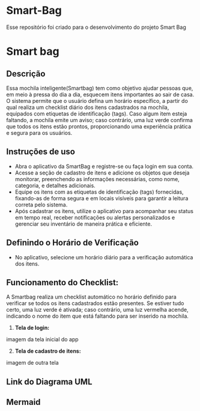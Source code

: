 # Smart-Bag
Esse repositório foi criado para o desenvolvimento do projeto Smart Bag

# Smart bag

## Descrição
Essa mochila inteligente(Smartbag) tem como objetivo ajudar pessoas que, em meio
à pressa do dia a dia, esquecem itens importantes ao sair de casa. O sistema permite que o usuário defina um horário específico, a partir do qual realiza um checklist diário dos itens cadastrados na mochila, equipados com etiquetas de identificação (tags).
Caso algum item esteja faltando, a mochila emite um aviso; caso contrário, uma luz
verde confirma que todos os itens estão prontos, proporcionando uma experiência
prática e segura para os usuários.

## Instruções de uso

- Abra o aplicativo da SmartBag e registre-se ou faça login em sua conta.
- Acesse a seção de cadastro de itens e adicione os objetos que deseja monitorar, preenchendo as informações necessárias, como nome, categoria, e detalhes adicionais.
- Equipe os itens com as etiquetas de identificação (tags) fornecidas, fixando-as de forma segura e em locais visíveis para garantir a leitura correta pelo sistema.
- Após cadastrar os itens, utilize o aplicativo para acompanhar seu status em tempo real, receber notificações ou alertas personalizados e gerenciar seu inventário de maneira prática e eficiente.



## Definindo o Horário de Verificação
- No aplicativo, selecione um horário diário para a verificação automática
 dos itens.
## Funcionamento do Checklist:

A Smartbag realiza um checklist automático no horário definido para verificar se
todos os itens cadastrados estão presentes. Se estiver tudo certo, uma luz verde é ativada; caso contrário, 
uma luz vermelha acende, indicando o nome do item que está faltando para ser inserido na mochila.



1. **Tela de login:**

imagem da tela inicial do app

2. **Tela de cadastro de itens:**

imagem de outra tela 

## Link do Diagrama UML


## Mermaid
